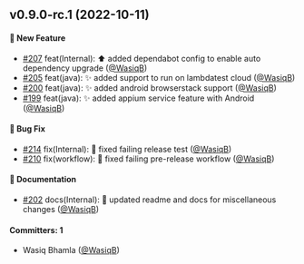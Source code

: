
## v0.9.0-rc.1 (2022-10-11)

#### :rocket: New Feature
* [#207](https://github.com/WasiqBhamla/boyka-framework/pull/207) feat(Internal): :arrow_up: added dependabot config to enable auto dependency upgrade ([@WasiqB](https://github.com/WasiqB))
* [#205](https://github.com/WasiqBhamla/boyka-framework/pull/205) feat(java): :sparkles: added support to run on lambdatest cloud ([@WasiqB](https://github.com/WasiqB))
* [#200](https://github.com/WasiqBhamla/boyka-framework/pull/200) feat(java): :sparkles: added android browserstack support ([@WasiqB](https://github.com/WasiqB))
* [#199](https://github.com/WasiqBhamla/boyka-framework/pull/199) feat(java): :sparkles: added appium service feature with Android ([@WasiqB](https://github.com/WasiqB))

#### :bug: Bug Fix
* [#214](https://github.com/WasiqBhamla/boyka-framework/pull/214) fix(Internal): 🐛 fixed failing release test ([@WasiqB](https://github.com/WasiqB))
* [#210](https://github.com/WasiqBhamla/boyka-framework/pull/210) fix(workflow): :bug: fixed failing pre-release workflow ([@WasiqB](https://github.com/WasiqB))

#### :memo: Documentation
* [#202](https://github.com/WasiqBhamla/boyka-framework/pull/202) docs(Internal): :memo: updated readme and docs for miscellaneous changes ([@WasiqB](https://github.com/WasiqB))

#### Committers: 1
- Wasiq Bhamla ([@WasiqB](https://github.com/WasiqB))
